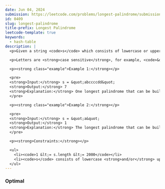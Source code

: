```yaml
---
date: Jun 04, 2024
submission: https://leetcode.com/problems/longest-palindrome/submissions/1277911731
id: 0409
slug: longest-palindrome
title-prefix: Longest Palindrome
leetcode-template: true
keywords:
  - hash-table
description: |
  <p>Given a string <code>s</code> which consists of lowercase or uppercase letters, return the length of the <strong>longest <span data-keyword="palindrome-string">palindrome</span></strong>&nbsp;that can be built with those letters.</p>

  <p>Letters are <strong>case sensitive</strong>, for example, <code>&quot;Aa&quot;</code> is not considered a palindrome.</p>

  <p><strong class="example">Example 1:</strong></p>

  <pre>
  <strong>Input:</strong> s = &quot;abccccdd&quot;
  <strong>Output:</strong> 7
  <strong>Explanation:</strong> One longest palindrome that can be built is &quot;dccaccd&quot;, whose length is 7.
  </pre>

  <p><strong class="example">Example 2:</strong></p>

  <pre>
  <strong>Input:</strong> s = &quot;a&quot;
  <strong>Output:</strong> 1
  <strong>Explanation:</strong> The longest palindrome that can be built is &quot;a&quot;, whose length is 1.
  </pre>

  <p><strong>Constraints:</strong></p>

  <ul>
    <li><code>1 &lt;= s.length &lt;= 2000</code></li>
    <li><code>s</code> consists of lowercase <strong>and/or</strong> uppercase English&nbsp;letters only.</li>
  </ul>
---
```


### Optimal

```ts {include="index.ts"}

```
